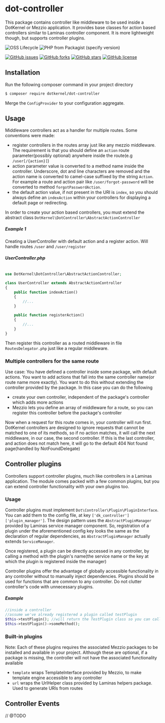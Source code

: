 # dot-controller

This package contains controller like middleware to be used inside a DotKernel or Mezzio application. It provides base classes for action based controllers similar to Laminas controller component. It is more lightweight though, but supports controller plugins.

![OSS Lifecycle](https://img.shields.io/osslifecycle/dotkernel/dot-controller)
![PHP from Packagist (specify version)](https://img.shields.io/packagist/php-v/dotkernel/dot-controller/3.2.0)

[![GitHub issues](https://img.shields.io/github/issues/dotkernel/dot-controller)](https://github.com/dotkernel/dot-controller/issues)
[![GitHub forks](https://img.shields.io/github/forks/dotkernel/dot-controller)](https://github.com/dotkernel/dot-controller/network)
[![GitHub stars](https://img.shields.io/github/stars/dotkernel/dot-controller)](https://github.com/dotkernel/dot-controller/stargazers)
[![GitHub license](https://img.shields.io/github/license/dotkernel/dot-controller)](https://github.com/dotkernel/dot-controller/blob/3.0/LICENSE.md)

## Installation

Run the following composer command in your project directory
```bash
$ composer require dotkernel/dot-controller
```
Merge the `ConfigProvider` to your configuration aggregate.

## Usage

Middleware controllers act as a handler for multiple routes. Some conventions were made:
- register controllers in the routes array just like any mezzio middleware. The requirement is that you should define an `action` route parameter(possibly optional) anywhere inside the route(e.g `/user[/{action}]`)
- action parameter value is converted to a method name inside the controller. Underscore, dot and line characters are removed and the action name is converted to camel-case suffixed by the string `Action`. For example a route and action pair like `/user/forgot-password` will be converted to method `forgotPasswordAction`.
- the default action value, if not present in the URI is `index`, so you should always define an `indexAction` within your controllers for displaying a default page or redirecting.

In order to create your action based controllers, you must extend the abstract class `DotKernel\DotController\AbstractActionController`

##### Example 1
Creating a UserController with default action and a register action. Will handle routes `/user` and `/user/register`

##### UserController.php
```php

use DotKernel\DotController\AbstractActionController;

class UserController extends AbstractActionController
{
    public function indexAction()
    {
        //...
    }
    
    public function registerAction()
    {
        //...
    }
}
```

Then register this controller as a routed middleware in file `RoutesDelegator.php` just like a regular middleware.

### Multiple controllers for the same route

Use case: You have defined a controller inside some package, with default actions. You want to add actions that fall into the same controller name(or route name more exactly). You want to do this without extending the controller provided by the package. In this case you can do the following
- create your own controller, independent of the package's controller which adds more actions
- Mezzio lets you define an array of middleware for a route, so you can register this controller before the package's controller

Now when a request for this route comes in, your controller will run first. DotKernel controllers are designed to ignore requests that cannot be matched to one of its methods, so if no action matches, it will call the next middleware, in our case, the second controller. 
If this is the last controller, and action does not match here, it will go to the default 404 Not found page(handled by NotFoundDelegate)

## Controller plugins

Controllers support controller plugins, much like controllers in a Laminas application. The module comes packed with a few common plugins, but you can extend controller functionality with your own plugins too.

### Usage

Controller plugins must implement `Dot\Controller\Plugin\PluginInterface`. You can add them to the config file, at key `['dk_controller']['plugin_manager']`. The design pattern uses the `AbstractPluginManager` provided by Laminas service manager component. So, registration of a plugin under the aforementioned config key looks the same as the declaration of regular dependencies, as `AbstractPluginManager` actually extends `ServiceManager`.

Once registered, a plugin can be directly accessed in any controller, by calling a method with the plugin's name(the service name or the key at which the plugin is registered inside the manager)

Controller plugins offer the advantage of globally accessible functionality in any controller without to manually inject dependencies. Plugins should be used for functions that are common to any controller. Do not clutter controller's code with unnecessary plugins.

##### Example
```php
//inside a controller
//assume we've already registered a plugin called testPlugin
$this->testPlugin(); //will return the TestPlugin class so you can call any public defined method on it
$this->testPlugin()->someMethod();
```

### Built-in plugins
Note: Each of these plugins requires the associated Mezzio packages to be installed and available in your project.
Although these are optional, if a package is missing, the controller will not have the associated functionality available

- `template` wraps TemplateInterface provided by Mezzio, to make template engine accessible to any controller
- `url` wraps the UrlHelper class provided by Laminas helpers package. Used to generate URIs from routes


## Controller Events

// @TODO
